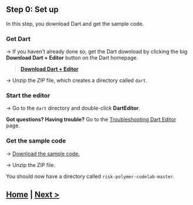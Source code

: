 ## Step 0: Set up

In this step, you download Dart and get the sample code.


### Get Dart

&rarr; If you haven’t already done so, get the Dart download
by clicking the big **Download Dart + Editor**
button on the Dart homepage.

> **<a href="http://www.dartlang.org" target="_blank">Download Dart + Editor</a>**

&rarr; Unzip the ZIP file, which creates a directory called `dart`.


### Start the editor

&rarr; Go to the `dart` directory and double-click **DartEditor**.

**Got questions? Having trouble?** Go to the
[Troubleshooting Dart Editor](https://www.dartlang.org/tools/editor/troubleshoot.html) page.


###  Get the sample code

&rarr; [Download the sample code.](https://github.com/dartlangfr/risk-polymer-codelab/archive/master.zip)

&rarr; Unzip the ZIP file.

You should now have a directory called `risk-polymer-codelab-master`.


## [Home](../README.md#code-lab-polymerdart) | [Next >](step-1.md#step-1-run-the-app-and-view-its-code)
